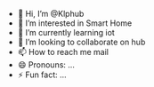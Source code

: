 - 👋 Hi, I’m @Klphub
- 👀 I’m interested in Smart Home
- 🌱 I’m currently learning iot
- 💞️ I’m looking to collaborate on hub
- 📫 How to reach me mail
- 😄 Pronouns: ...
- ⚡ Fun fact: ...

<!---
Klphub/Klphub is a ✨ special ✨ repository because its `README.md` (this file) appears on your GitHub profile.
You can click the Preview link to take a look at your changes.
--->
